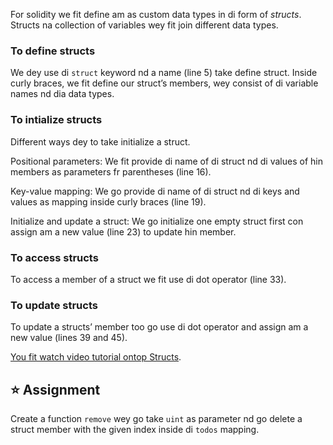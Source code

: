 For solidity we fit define am as custom data types in di form of _structs_. Structs na collection of variables wey fit join different data types.

### To define structs

We dey use di `struct` keyword nd a name (line 5) take define struct. Inside curly braces, we fit define our struct’s members, wey consist of di variable names nd dia data types.

### To intialize structs

Different ways dey to take initialize a struct.

Positional parameters: We fit provide di name of di struct nd di values of hin members as parameters fr parentheses (line 16).

Key-value mapping: We go provide di name of di struct nd di keys and values as mapping inside curly braces (line 19).

Initialize and update a struct: We go initialize one empty struct first con assign am a new value (line 23) to update hin member.

### To access structs

To access a member of a struct we fit use di dot operator (line 33).

### To update structs

To update a structs’ member too go use di dot operator and assign am a new value (lines 39 and 45).

<a href="https://www.youtube.com/watch?v=kYBHq7EmFBc" target="_blank">You fit watch video tutorial ontop Structs</a>.

## ⭐️ Assignment

Create a function `remove` wey go take `uint` as parameter nd go delete a struct member with the given index inside di `todos` mapping.